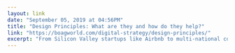 ```yaml
---
layout: link 
date: "September 05, 2019 at 04:56PM"
title: "Design Principles: What are they and how do they help?"
link: "https://boagworld.com/digital-strategy/design-principles/"
excerpt: "From Silicon Valley startups like Airbnb to multi-national companies like IBM, design principles are becoming adopted. But what exactly are design principles? Senior management is very good at establishing goals, but are much worse at clearly defining how the company will achieve those goals."
---
```

